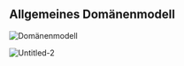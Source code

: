 ## Allgemeines Domänenmodell

![Domänenmodell](https://github.com/raziel-razmattaz/EPWS2324EngelHatzkeBreidbach/assets/116623272/b9f49c5b-32cb-4acc-b408-b4d6edffd358)

![Untitled-2](https://github.com/raziel-razmattaz/EPWS2324EngelHatzkeBreidbach/assets/116623272/0a955785-f10a-4c0d-a6a9-678f6bc6a347)